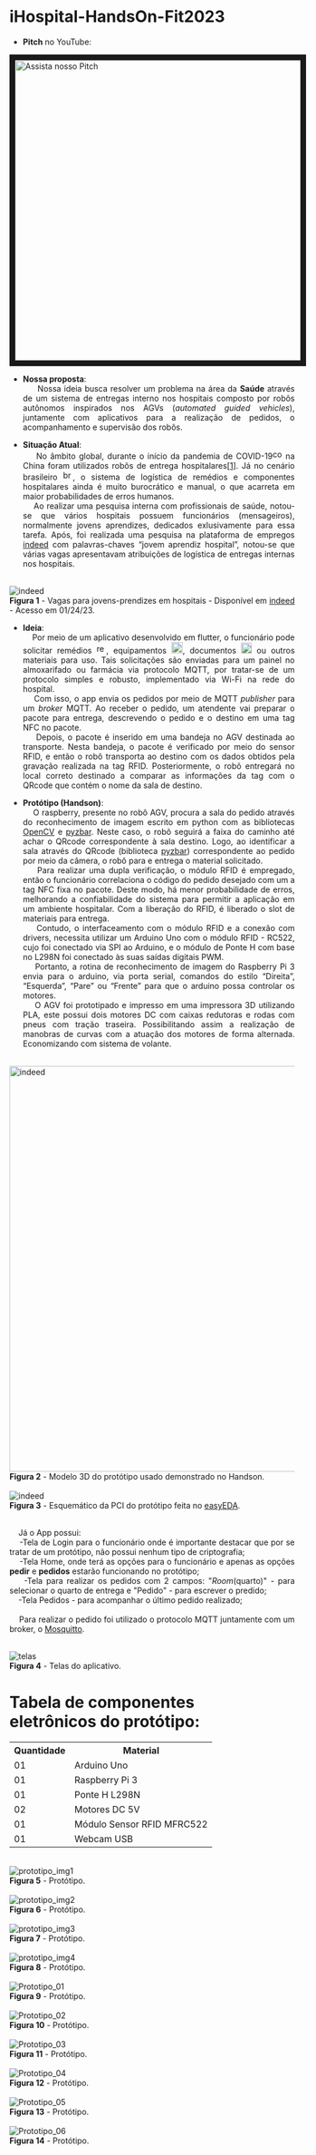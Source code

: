 # iHospital-HandsOn-Fit2023
<div style="text-align: justify"> 

- **Pitch** no YouTube:
	
<a href="https://youtu.be/zna1qazcHKg" target="_blank">
 <img src="README_img\thumbnail.png" alt="Assista nosso Pitch" width="1080" height="530" border="10" />
</a>


- **Nossa proposta**:<br>&nbsp;&nbsp;&nbsp;&nbsp; Nossa ideia busca resolver um problema na área da **Saúde** através de um sistema de entregas interno nos hospitais composto por robôs autônomos inspirados nos AGVs (*automated guided vehicles*), juntamente com aplicativos para a realização de pedidos, o acompanhamento e supervisão dos robôs. 

- **Situação Atual**:<br>&nbsp;&nbsp;&nbsp;&nbsp;No âmbito global, durante o início da pandemia de COVID-19<img src="README_img\covid19.svg" width="17" height="17" alt="covid" /> na China foram utilizados robôs de entrega hospitalares[[1]]. Já no cenário brasileiro <img src="README_img\brazil.svg" width="17" height="17" alt="brazil" />, o sistema de logística de remédios e componentes hospitalares ainda é muito burocrático e manual, o que acarreta em maior probabilidades de erros humanos.<br>&nbsp;&nbsp;&nbsp;&nbsp;Ao realizar uma pesquisa interna com profissionais de saúde, notou-se que vários hospitais possuem funcionários (mensageiros), normalmente jovens aprendizes, dedicados exlusivamente para essa tarefa.
Após, foi realizada uma pesquisa na plataforma de empregos [indeed] com palavras-chaves “jovem aprendiz hospital”, notou-se que várias vagas apresentavam atribuições de logística de entregas internas nos hospitais.

<br><img src="README_img\Vagas_indeed.png" alt="indeed"><br>**Figura 1** - Vagas para jovens-prendizes em hospitais - Disponível em [indeed] - Acesso em 01/24/23.


 [1]: https://news.cgtn.com/news/2020-02-02/Hospitals-in-coronavirus-hit-Wuhan-use-medicine-delivery-robots-NKyRHprLry/index.html
	
 [indeed]: https://br.indeed.com/
	
- **Ideia**:<br>&nbsp;&nbsp;&nbsp;&nbsp;Por meio de um aplicativo desenvolvido em flutter, o funcionário pode solicitar remédios <img src="README_img\remedio.svg" width="17" height="17" alt="remedio" />, equipamentos <img src="README_img\ferramenta.svg" width="20" height="20" alt="ferramenta" />, documentos <img src="README_img\documentos.svg" width="19" height="19" alt="documento" /> ou outros materiais para uso. Tais solicitações são enviadas para um painel no almoxarifado ou farmácia via protocolo MQTT, por tratar-se de um protocolo simples e robusto, implementado via Wi-Fi na rede do hospital.<br>&nbsp;&nbsp;&nbsp;&nbsp;Com isso, o app envia os pedidos por meio de MQTT *publisher* para um *broker* MQTT. Ao receber o pedido, um atendente vai preparar o pacote para entrega, descrevendo o pedido e o destino em uma tag NFC no pacote.<br>&nbsp;&nbsp;&nbsp;&nbsp;Depois, o pacote é inserido em uma bandeja no AGV destinada ao transporte. Nesta bandeja, o pacote é verificado por meio do sensor RFID, e então o robô transporta ao destino com os dados obtidos pela gravação realizada na tag RFID. Posteriormente, o robô entregará no local correto destinado a comparar as informações da tag com o QRcode que contém o nome da sala de destino.

	
- **Protótipo (Handson)**:<br>&nbsp;&nbsp;&nbsp;&nbsp;O raspberry, presente no robô AGV, procura a sala do pedido através do reconhecimento de imagem escrito em python com as bibliotecas [OpenCV] e [pyzbar]. Neste caso, o robô seguirá a faixa do caminho até achar o QRcode correspondente à sala destino. Logo, ao identificar a sala através do QRcode (biblioteca [pyzbar]) correspondente ao pedido por meio da câmera, o robô para e entrega o material solicitado.<br>&nbsp;&nbsp;&nbsp;&nbsp;Para realizar uma dupla verificação, o módulo RFID é empregado, então o funcionário correlaciona o código do pedido desejado com um a tag NFC fixa no pacote. Deste modo, há menor probabilidade de erros, melhorando a confiabilidade do sistema para permitir a aplicação em um ambiente hospitalar. Com a liberação do RFID, é liberado o slot de materiais para entrega.<br>&nbsp;&nbsp;&nbsp;&nbsp;Contudo, o interfaceamento com o módulo RFID e a conexão com drivers, necessita utilizar um Arduino Uno com o módulo RFID - RC522, cujo foi conectado via SPI ao Arduino, e o módulo de Ponte H com base no L298N foi conectado às suas saídas digitais PWM.<br>&nbsp;&nbsp;&nbsp;&nbsp;Portanto, a rotina de reconhecimento de imagem do Raspberry Pi 3 envia para o arduino, via porta serial, comandos do estilo “Direita”, “Esquerda”, “Pare” ou “Frente” para que o arduino possa controlar os motores.<br>&nbsp;&nbsp;&nbsp;&nbsp;O AGV foi prototipado e impresso em uma impressora 3D utilizando PLA, este possui dois motores DC com caixas redutoras e rodas com pneus com tração traseira. Possibilitando assim a realização de manobras de curvas com a atuação dos motores de forma alternada. Economizando com sistema de volante.

<br><img src="README_img\prototipo_montado.png" width="930" height="716" alt="indeed"><br>**Figura 2** - Modelo 3D do protótipo usado demonstrado no Handson.<br><br><img src="README_img\Schematic_iHospital.png" alt="indeed"><br>**Figura 3** - Esquemático da PCI do protótipo feita no [easyEDA].

<br>&nbsp;&nbsp;&nbsp;&nbsp;Já o App possui: <br>&nbsp;&nbsp;&nbsp;&nbsp;-Tela de Login para o funcionário onde é importante destacar que por se tratar de um protótipo, não possui nenhum tipo de criptografia;<br>&nbsp;&nbsp;&nbsp;&nbsp;-Tela Home, onde terá as opções para o funcionário e apenas as opções **pedir** e **pedidos** estarão funcionando no protótipo;<br>&nbsp;&nbsp;&nbsp;&nbsp;-Tela para realizar os pedidos com 2 campos: "*Room*(quarto)" - para selecionar o quarto de entrega e "Pedido" - para escrever o predido;<br>&nbsp;&nbsp;&nbsp;&nbsp;-Tela Pedidos - para acompanhar o último pedido realizado;<br><br>&nbsp;&nbsp;&nbsp;&nbsp;Para realizar o pedido foi utilizado o protocolo MQTT juntamente com um broker, o [Mosquitto].

<br><img src="README_img\Telas.png" alt="telas"><br>**Figura 4** - Telas do aplicativo.

[easyEDA]: https://oshwlab.com/luiz.acciari/ihospital
[OpenCV]: https://docs.opencv.org/2.4/modules/core/doc/intro.html
[pyzbar]: https://github.com/NaturalHistoryMuseum/pyzbar/
[Mosquitto]: https://mosquitto.org/

<h1>Tabela de componentes<br>eletrônicos do protótipo:</h1>

<table>
  <tr>
    <th>Quantidade</th>
    <th>Material</th>
  </tr>
  <tr>
    <td>01</td>
    <td>Arduino Uno</td>
  </tr>
  <tr>
    <td>01</td>
    <td>Raspberry Pi 3</td>
  </tr>
  <tr>
    <td>01</td>
    <td>Ponte H L298N</td>
  </tr>
  <tr>
    <td>02</td>
    <td>Motores DC 5V</td>
  </tr>
  <tr>
    <td>01</td>
    <td>Módulo Sensor RFID MFRC522</td>
  </tr>
  <tr>
    <td>01</td>
    <td>Webcam USB</td>
  </tr>
</table>

</body>
</html>

<br><img src="README_img\prot1.jpg" alt="prototipo_img1"><br>**Figura 5** - Protótipo.
<br><br><img src="README_img\prot2.jpg" alt="prototipo_img2"><br>**Figura 6** - Protótipo.
<br><br><img src="README_img\prot3.jpg" alt="prototipo_img3"><br>**Figura 7** - Protótipo.
<br><br><img src="README_img\prot4.jpg" alt="prototipo_img4"><br>**Figura 8** - Protótipo.
<br><br><img src="README_img\Prototipo_01.jpg" alt="Prototipo_01"><br>**Figura 9** - Protótipo.
<br><br><img src="README_img\Prototipo_02.jpg" alt="Prototipo_02"><br>**Figura 10** - Protótipo.
<br><br><img src="README_img\Prototipo_03.jpg" alt="Prototipo_03"><br>**Figura 11** - Protótipo.
<br><br><img src="README_img\Prototipo_04.jpg" alt="Prototipo_04"><br>**Figura 12** - Protótipo.
<br><br><img src="README_img\Prototipo_05.jpg" alt="Prototipo_05"><br>**Figura 13** - Protótipo.
<br><br><img src="README_img\Prototipo_06.jpg" alt="Prototipo_06"><br>**Figura 14** - Protótipo.
	
</div>
